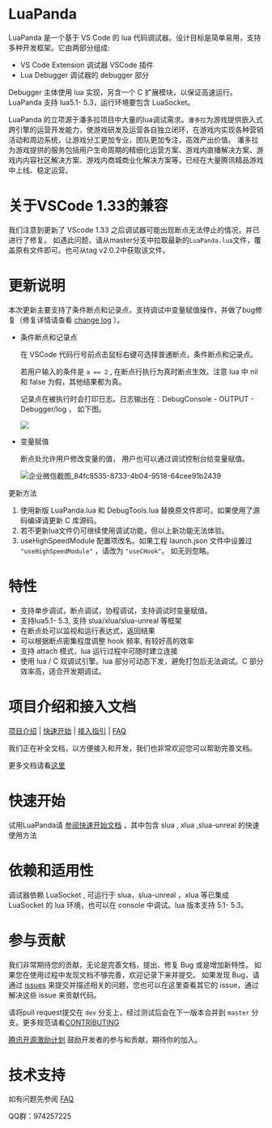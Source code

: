 # LuaPanda

LuaPanda 是一个基于 VS Code 的 lua 代码调试器。设计目标是简单易用，支持多种开发框架。它由两部分组成:

- VS Code Extension  调试器 VSCode 插件
- Lua Debugger  调试器的 debugger 部分

Debugger 主体使用 lua 实现，另含一个 C 扩展模块，以保证高速运行。
LuaPanda 支持 lua5.1- 5.3，运行环境要包含 LuaSocket。

LuaPanda 的立项源于潘多拉项目中大量的lua调试需求。`潘多拉`为游戏提供嵌入式跨引擎的运营开发能力，使游戏研发及运营各自独立闭环，在游戏内实现各种营销活动和周边系统，让游戏分工更加专业，团队更加专注，高效产出价值。
潘多拉为游戏提供的服务包括用户生命周期的精细化运营方案、游戏内直播解决方案、游戏内内容社区解决方案、游戏内商城商业化解决方案等，已经在大量腾讯精品游戏中上线、稳定运营。



# 关于VSCode 1.33的兼容

我们注意到更新了 VScode 1.33 之后调试器可能出现断点无法停止的情况，并已进行了修复。
如遇此问题，请从master分支中拉取最新的`LuaPanda.lua`文件，覆盖原有文件即可。也可从tag v2.0.2中获取该文件。



# 更新说明

本次更新主要支持了条件断点和记录点，支持调试中变量赋值操作，并做了bug修复（修复详情请查看 [change log](https://github.com/Tencent/LuaPanda/blob/master/CHANGELOG.md) ）。

+ 条件断点和记录点

  在 VSCode 代码行号前点击鼠标右键可选择普通断点，条件断点和记录点。

  若用户输入的条件是 `a == 2` , 在断点行执行为真时断点生效。注意 lua 中 nil 和 false 为假，其他结果都为真。

  记录点在被执行时会打印日志。日志输出在：DebugConsole - OUTPUT - Debugger/log ， 如下图。

  ![](https://github.com/Tencent/LuaPanda/blob/dev/Docs/static/feature-introduction/logpoint-log.png?raw=true)



+ 变量赋值

  断点处允许用户修改变量的值， 用户也可以通过调试控制台给变量赋值。

  ![企业微信截图_84fc8535-8733-4b04-9518-64cee91b2439](https://github.com/Tencent/LuaPanda/blob/dev/Docs/static/feature-introduction/set-var-value.gif?raw=true)





更新方法

1. 使用新版 LuaPanda.lua 和 DebugTools.lua 替换原文件即可。如果使用了源码编译请更新 C 库源码。
2. 若不更新lua文件仍可继续使用调试功能，但以上新功能无法体验。
3. useHighSpeedModule 配置项改名。如果工程 launch.json 文件中设置过 `"useHighSpeedModule"` ，请改为 `"useCHook"`。 如无则忽略。 



# 特性

+ 支持单步调试，断点调试，协程调试，支持调试时变量赋值。
+ 支持lua5.1- 5.3, 支持 slua/xlua/slua-unreal 等框架
+ 在断点处可以监视和运行表达式，返回结果
+ 可以根据断点密集程度调整 hook 频率, 有较好高的效率
+ 支持 attach 模式，lua 运行过程中可随时建立连接
+ 使用 lua / C 双调试引擎。lua 部分可动态下发，避免打包后无法调试。C 部分效率高，适合开发期调试。



# 项目介绍和接入文档

[项目介绍](./Docs/Manual/feature-introduction.md)	| [快速开始](./Docs/Manual/quick-use.md) | [接入指引](./Docs/Manual/access-guidelines.md) | [FAQ](./Docs/Manual/FAQ.md) 

我们正在补全文档，以方便接入和开发，我们也非常欢迎您可以帮助完善文档。

更多文档请看[这里](./Docs/README.md)




# 快速开始

试用LuaPanda请 [参阅快速开始文档](./Docs/Manual/quick-use.md) ，其中包含 slua , xlua ,slua-unreal 的快速使用方法



# 依赖和适用性

调试器依赖 LuaSocket , 可运行于 slua，slua-unreal ，xlua 等已集成 LuaSocket 的 lua 环境，也可以在 console 中调试。lua 版本支持 5.1- 5.3。



# 参与贡献

我们非常期待您的贡献，无论是完善文档，提出、修复 Bug 或是增加新特性。
如果您在使用过程中发现文档不够完善，欢迎记录下来并提交。
如果发现 Bug，请通过 [issues](https://github.com/Tencent/LuaPanda/issues) 来提交并描述相关的问题，您也可以在这里查看其它的 issue，通过解决这些 issue 来贡献代码。

请将pull request提交在 `dev` 分支上，经过测试后会在下一版本合并到 `master` 分支。更多规范请看[CONTRIBUTING](./CONTRIBUTING.md)

[腾讯开源激励计划](https://opensource.tencent.com/contribution) 鼓励开发者的参与和贡献，期待你的加入。



# 技术支持

如有问题先参阅 [FAQ](./Docs/Manual/FAQ.md) 

QQ群：974257225
